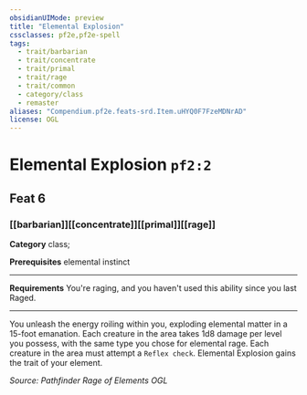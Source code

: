```yaml
---
obsidianUIMode: preview
title: "Elemental Explosion"
cssclasses: pf2e,pf2e-spell
tags:
  - trait/barbarian
  - trait/concentrate
  - trait/primal
  - trait/rage
  - trait/common
  - category/class
  - remaster
aliases: "Compendium.pf2e.feats-srd.Item.uHYQ0F7FzeMDNrAD"
license: OGL
---
```

# Elemental Explosion `pf2:2`
## Feat 6
### [[barbarian]][[concentrate]][[primal]][[rage]]

**Category** class; 



**Prerequisites** elemental instinct
* * *
**Requirements** You're raging, and you haven't used this ability since you last Raged.

* * *

You unleash the energy roiling within you, exploding elemental matter in a 15-foot emanation. Each creature in the area takes 1d8 damage per level you possess, with the same type you chose for elemental rage. Each creature in the area must attempt a `Reflex check`. Elemental Explosion gains the trait of your element.

*Source: Pathfinder Rage of Elements*
*OGL*